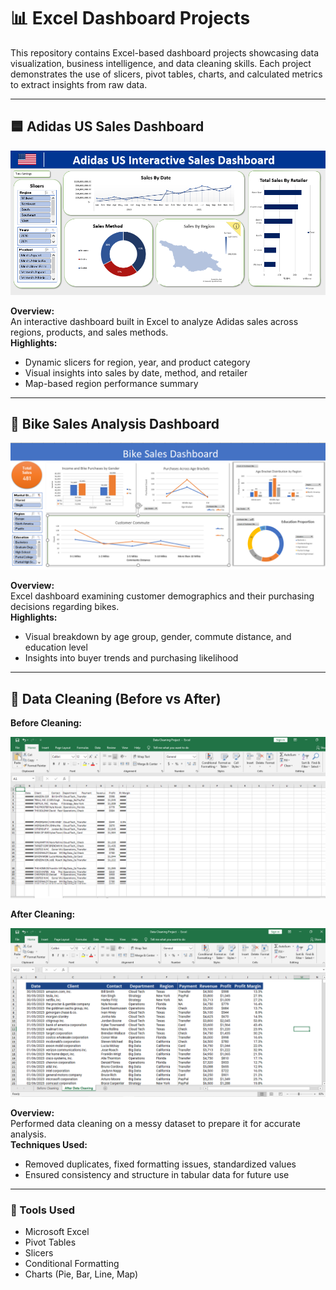 # 📊 Excel Dashboard Projects

This repository contains Excel-based dashboard projects showcasing data visualization, business intelligence, and data cleaning skills. Each project demonstrates the use of slicers, pivot tables, charts, and calculated metrics to extract insights from raw data.

---

## 🟦 Adidas US Sales Dashboard

![Adidas US Sales Dashboard](Adidas.PNG)

**Overview:**  
An interactive dashboard built in Excel to analyze Adidas sales across regions, products, and sales methods.  
**Highlights:**
- Dynamic slicers for region, year, and product category
- Visual insights into sales by date, method, and retailer
- Map-based region performance summary

---

## 🚴 Bike Sales Analysis Dashboard

![Bike Sales Dashboard](Bike.PNG)

**Overview:**  
Excel dashboard examining customer demographics and their purchasing decisions regarding bikes.  
**Highlights:**
- Visual breakdown by age group, gender, commute distance, and education level
- Insights into buyer trends and purchasing likelihood

---

## 🧹 Data Cleaning (Before vs After)

**Before Cleaning:**

![Before](before.PNG)

**After Cleaning:**

![After](After.PNG)

**Overview:**  
Performed data cleaning on a messy dataset to prepare it for accurate analysis.  
**Techniques Used:**
- Removed duplicates, fixed formatting issues, standardized values
- Ensured consistency and structure in tabular data for future use

---

### 📁 Tools Used
- Microsoft Excel
- Pivot Tables
- Slicers
- Conditional Formatting
- Charts (Pie, Bar, Line, Map)
